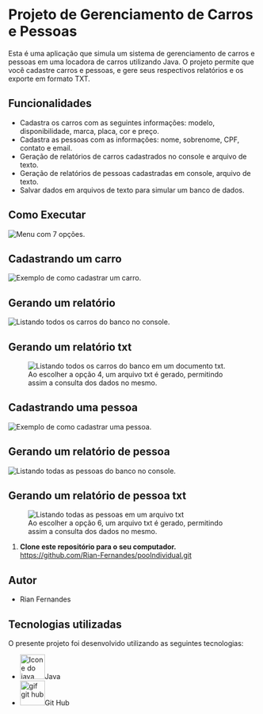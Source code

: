 <!DOCTYPE html>
<html lang="pt-br">
<head>
    <meta charset="UTF-8">
    <meta name="viewport" content="width=device-width, initial-scale=1.0">
    <title>Trabalho de POO individual</title>
</head>
<body>
    <h1>Projeto de Gerenciamento de Carros e Pessoas</h1>
    <p>Esta é uma aplicação que simula um sistema de gerenciamento de carros e pessoas em uma locadora de carros utilizando Java. O projeto permite que você cadastre carros e pessoas, e gere seus respectivos relatórios e os exporte em formato TXT.</p>
    <h2>Funcionalidades</h2>
    <ul>
        <li>Cadastra os carros com as seguintes informações: modelo, disponibilidade, marca, placa, cor e preço.</li>
        <li>Cadastra as pessoas com as informações: nome, sobrenome, CPF, contato e email.</li>
        <li>Geração de relatórios de carros cadastrados no console e arquivo de texto.</li>
        <li>Geração de relatórios de pessoas cadastradas em console, arquivo de texto.</li>
        <li>Salvar dados em arquivos de texto para simular um banco de dados.</li>
    </ul>
    <h2>Como Executar</h2>
    <img src="./pooTrabalhoIndividual/images/comoExecutar.png" title="Menu de opções" alt = "Menu com 7 opções.">
    <h2>Cadastrando um carro</h2>
    <img src="./pooTrabalhoIndividual/images/opcao1.png" title="Cadastro de carros" alt = "Exemplo de como cadastrar um carro.">
    <h2>Gerando um relatório</h2>
    <img src="./pooTrabalhoIndividual/images/relatorioCarros.png" title="Relatório de carros" alt = "Listando todos os carros do banco no console.">
    <h2>Gerando um relatório txt</h2>
    <figure>
    <img src="./pooTrabalhoIndividual/images/relatorioCarrosTexto.png" title="Relatório de carros no documento txt" alt = "Listando todos os carros do banco em um documento txt.">
    <figcaption>Ao escolher a opção 4, um arquivo txt é gerado, permitindo assim a consulta dos dados no mesmo.</figcaption>
    </figure>
    <h2>Cadastrando uma pessoa</h2>
    <img src="./pooTrabalhoIndividual/images/opcao2.png" title="Cadastro de pessoas" alt = "Exemplo de como cadastrar uma pessoa.">
    <h2>Gerando um relatório de pessoa</h2>
    <img src="./pooTrabalhoIndividual/images/relatorioPessoas.png" title="Relatório de pessoas" alt = "Listando todas as pessoas do banco no console.">
    <h2>Gerando um relatório de pessoa txt</h2>
    <figure>
    <img src="./pooTrabalhoIndividual/images/relatorioCarrosTexto.png" title="Relatório de pessoas no documento txt" alt = "Listando todas as pessoas em um arquivo txt">
    <figcaption>Ao escolher a opção 6, um arquivo txt é gerado, permitindo assim a consulta dos dados no mesmo.</figcaption>
    </figure>
    <ol>
        <li><strong>Clone este repositório para o seu computador.</strong></li>
        <a href="https://github.com/Rian-Fernandes/pooIndividual.git">https://github.com/Rian-Fernandes/pooIndividual.git</a>
    </ol>
    <h2>Autor</h2>
    <ul>
        <li>Rian Fernandes</li>
    </ul>
    <h2>Tecnologias utilizadas</h2>
    <p>O presente projeto foi desenvolvido utilizando as seguintes tecnologias:</p>
    <ul>
    <li><img src="./pooTrabalhoIndividual/images/javagif.gif" alt="Icone do java" width="50" height="50">Java</li>
    <li><img src="./pooTrabalhoIndividual/images/githubgif.gif" alt="gif git hub" width="50" height="50">Git Hub</li>
</ul>

</body>
</html>
